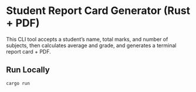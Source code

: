 # Student Report Card Generator (Rust + PDF)

This CLI tool accepts a student’s name, total marks, and number of subjects,
then calculates average and grade, and generates a terminal report card + PDF.

## Run Locally

```bash
cargo run
